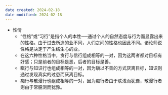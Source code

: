 ```yaml
---
date created: 2024-02-18
date modified: 2024-02-18
---
```

- 性情
    - “性格”或“习行”是指个人的本性──通过个人的自然态度与行为而显露出来的性格。由于过去所造的业不同，人们之间的性格也因此不同。诸论师说性格是决定于产生结生心的业。
    - 在这六种性格当中，贪行与信行组成相等的一对，因为这两者都对目标有好感；只是前者的目标是恶，后者的目标是善。
    - 瞋行与知识行也组成相等的一对，因为瞋以不善的方式厌离目标，知识则通过发现真实的过患而厌离目标。
    - 痴行与散漫行也组成相等的一对，因为痴行者由于肤浅而犹豫，散漫行者则由于常臆测而犹豫。
